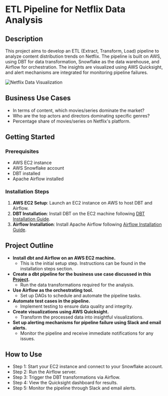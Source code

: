 # ETL Pipeline for Netflix Data Analysis

## Description
This project aims to develop an ETL (Extract, Transform, Load) pipeline to analyze content distribution trends on Netflix. The pipeline is built on AWS, using DBT for data transformation, Snowflake as the data warehouse, and Airflow for orchestration. The insights are visualized using AWS Quicksight, and alert mechanisms are integrated for monitoring pipeline failures.

![Netflix Data Visualization](https://github.com/hxu47/airflow-code/blob/main/image.png)

## Business Use Cases
- In terms of content, which movies/series dominate the market?
- Who are the top actors and directors dominating specific genres?
- Percentage share of movies/series on Netflix's platform.

## Getting Started

### Prerequisites
- AWS EC2 instance
- AWS Snowflake account
- DBT installed
- Apache Airflow installed

### Installation Steps
1. **AWS EC2 Setup**: Launch an EC2 instance on AWS to host DBT and Airflow.
2. **DBT Installation**: Install DBT on the EC2 machine following [DBT Installation Guide](https://docs.getdbt.com/docs/introduction).
3. **Airflow Installation**: Install Apache Airflow following [Airflow Installation Guide](https://airflow.apache.org/docs/apache-airflow/stable/start.html).

## Project Outline
- **Install dbt and Airflow on an AWS EC2 machine.**
  - This is the initial setup step. Instructions can be found in the installation steps section.
- **Create a dbt pipeline for the business use case discussed in this [Project](https://github.com/hxu47/dbt-code).**
  - Run the data transformations required for the analysis.
- **Use Airflow as the orchestrating tool.**
  - Set up DAGs to schedule and automate the pipeline tasks.
- **Automate test cases in the pipeline.**
  - Implement testing to ensure data quality and integrity.
- **Create visualizations using AWS Quicksight.**
  - Transform the processed data into insightful visualizations.
- **Set up alerting mechanisms for pipeline failure using Slack and email alerts.**
  - Monitor the pipeline and receive immediate notifications for any issues.

## How to Use
- Step 1: Start your EC2 instance and connect to your Snowflake account.
- Step 2: Run the Airflow server.
- Step 3: Trigger the DBT transformations via Airflow.
- Step 4: View the Quicksight dashboard for results.
- Step 5: Monitor the pipeline through Slack and email alerts.



